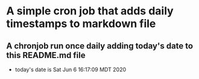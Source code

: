 A simple cron job that adds daily timestamps to markdown file
============================================================
## A chronjob run once daily adding today's date to this README.md file
* today's date is Sat Jun  6 16:17:09 MDT 2020
